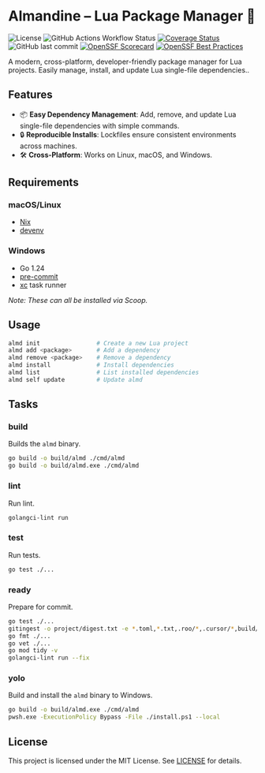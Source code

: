 # Almandine – Lua Package Manager 💎

![License](https://img.shields.io/github/license/nightconcept/almandine)
![GitHub Actions Workflow Status](https://img.shields.io/github/actions/workflow/status/nightconcept/almandine/ci.yml)
[![Coverage Status](https://coveralls.io/repos/github/nightconcept/almandine/badge.svg)](https://coveralls.io/github/nightconcept/almandine)
![GitHub last commit](https://img.shields.io/github/last-commit/nightconcept/almandine)
[![OpenSSF Scorecard](https://api.scorecard.dev/projects/github.com/nightconcept/almandine/badge)](https://scorecard.dev/viewer/?uri=github.com/nightconcept/almandine)
[![OpenSSF Best Practices](https://www.bestpractices.dev/projects/10539/badge)](https://www.bestpractices.dev/projects/10539)

A modern, cross-platform, developer-friendly package manager for Lua projects.
Easily manage, install, and update Lua single-file dependencies..

## Features

- 📦 **Easy Dependency Management**: Add, remove, and update Lua single-file dependencies with simple commands.
- 🔒 **Reproducible Installs**: Lockfiles ensure consistent environments across machines.
- 🛠️ **Cross-Platform**: Works on Linux, macOS, and Windows.

## Requirements

### macOS/Linux
- [Nix](https://nixos.org/)
- [devenv](https://devenv.sh/)

### Windows
- Go 1.24
- [pre-commit](https://pre-commit.com/)
- [xc](https://github.com/joerdav/xc) task runner

_Note: These can all be installed via Scoop._


## Usage

```sh
almd init                # Create a new Lua project
almd add <package>       # Add a dependency
almd remove <package>    # Remove a dependency
almd install             # Install dependencies
almd list                # List installed dependencies
almd self update         # Update almd
```

## Tasks

### build

Builds the `almd` binary.

```sh
go build -o build/almd ./cmd/almd
go build -o build/almd.exe ./cmd/almd
```

### lint

Run lint.

```sh
golangci-lint run
```

### test

Run tests.

```sh
go test ./...
```

### ready

Prepare for commit.

```sh
go test ./...
gitingest -o project/digest.txt -e *.toml,*.txt,.roo/*,.cursor/*,build/*,.devenv/*,.direnv/*,project/digest.txt .
go fmt ./...
go vet ./...
go mod tidy -v
golangci-lint run --fix
```

### yolo

Build and install the `almd` binary to Windows.

```sh
go build -o build/almd.exe ./cmd/almd
pwsh.exe -ExecutionPolicy Bypass -File ./install.ps1 --local
```

## License

This project is licensed under the MIT License. See [LICENSE](docs/LICENSE) for details.
